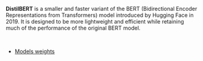 **DistilBERT** is a smaller and faster variant of the BERT (Bidirectional Encoder Representations from Transformers) model introduced by Hugging Face in 2019. It is designed to be more lightweight and efficient while retaining much of the performance of the original BERT model.

<br>

- [Models weights]([https://github.com/huggingface/transformers](https://drive.google.com/drive/folders/1s87g_3wwcu7na00Z0t43AyyqFPyfHfny?usp=sharing))

